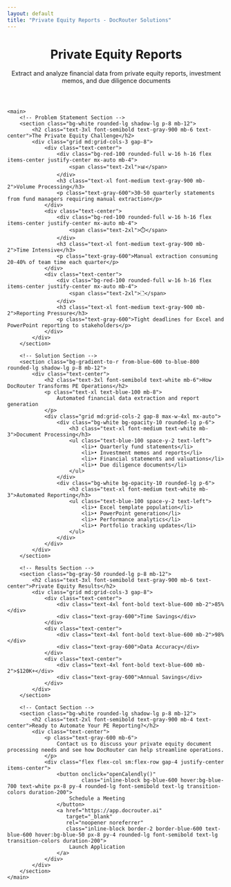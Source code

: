 ```yaml
---
layout: default
title: "Private Equity Reports - DocRouter Solutions"
---
```


<div class="max-w-6xl mx-auto px-4 sm:px-6 md:px-8 py-4 md:py-12">
    <!-- Hero Section -->
    <header class="text-center md:mb-12 mb-8">
        <h1 class="text-4xl md:text-5xl font-bold text-gray-900 mb-6">
            Private Equity Reports
        </h1>
        <div class="text-xl md:text-2xl text-gray-600 mb-8">
            <p>Extract and analyze financial data from private equity reports, investment memos, and due diligence documents</p>
        </div>
    </header>

    <main>
        <!-- Problem Statement Section -->
        <section class="bg-white rounded-lg shadow-lg p-8 mb-12">
            <h2 class="text-3xl font-semibold text-gray-900 mb-6 text-center">The Private Equity Challenge</h2>
            <div class="grid md:grid-cols-3 gap-8">
                <div class="text-center">
                    <div class="bg-red-100 rounded-full w-16 h-16 flex items-center justify-center mx-auto mb-4">
                        <span class="text-2xl">📊</span>
                    </div>
                    <h3 class="text-xl font-medium text-gray-900 mb-2">Volume Processing</h3>
                    <p class="text-gray-600">30-50 quarterly statements from fund managers requiring manual extraction</p>
                </div>
                <div class="text-center">
                    <div class="bg-red-100 rounded-full w-16 h-16 flex items-center justify-center mx-auto mb-4">
                        <span class="text-2xl">⏱️</span>
                    </div>
                    <h3 class="text-xl font-medium text-gray-900 mb-2">Time Intensive</h3>
                    <p class="text-gray-600">Manual extraction consuming 20-40% of team time each quarter</p>
                </div>
                <div class="text-center">
                    <div class="bg-red-100 rounded-full w-16 h-16 flex items-center justify-center mx-auto mb-4">
                        <span class="text-2xl">🗋</span>
                    </div>
                    <h3 class="text-xl font-medium text-gray-900 mb-2">Reporting Pressure</h3>
                    <p class="text-gray-600">Tight deadlines for Excel and PowerPoint reporting to stakeholders</p>
                </div>
            </div>
        </section>

        <!-- Solution Section -->
        <section class="bg-gradient-to-r from-blue-600 to-blue-800 rounded-lg shadow-lg p-8 mb-12">
            <div class="text-center">
                <h2 class="text-3xl font-semibold text-white mb-6">How DocRouter Transforms PE Operations</h2>
                <p class="text-xl text-blue-100 mb-8">
                    Automated financial data extraction and report generation
                </p>
                <div class="grid md:grid-cols-2 gap-8 max-w-4xl mx-auto">
                    <div class="bg-white bg-opacity-10 rounded-lg p-6">
                        <h3 class="text-xl font-medium text-white mb-3">Document Processing</h3>
                        <ul class="text-blue-100 space-y-2 text-left">
                            <li>• Quarterly fund statements</li>
                            <li>• Investment memos and reports</li>
                            <li>• Financial statements and valuations</li>
                            <li>• Due diligence documents</li>
                        </ul>
                    </div>
                    <div class="bg-white bg-opacity-10 rounded-lg p-6">
                        <h3 class="text-xl font-medium text-white mb-3">Automated Reporting</h3>
                        <ul class="text-blue-100 space-y-2 text-left">
                            <li>• Excel template population</li>
                            <li>• PowerPoint generation</li>
                            <li>• Performance analytics</li>
                            <li>• Portfolio tracking updates</li>
                        </ul>
                    </div>
                </div>
            </div>
        </section>

        <!-- Results Section -->
        <section class="bg-gray-50 rounded-lg p-8 mb-12">
            <h2 class="text-3xl font-semibold text-gray-900 mb-6 text-center">Private Equity Results</h2>
            <div class="grid md:grid-cols-3 gap-8">
                <div class="text-center">
                    <div class="text-4xl font-bold text-blue-600 mb-2">85%</div>
                    <div class="text-gray-600">Time Savings</div>
                </div>
                <div class="text-center">
                    <div class="text-4xl font-bold text-blue-600 mb-2">98%</div>
                    <div class="text-gray-600">Data Accuracy</div>
                </div>
                <div class="text-center">
                    <div class="text-4xl font-bold text-blue-600 mb-2">$120K+</div>
                    <div class="text-gray-600">Annual Savings</div>
                </div>
            </div>
        </section>

        <!-- Contact Section -->
        <section class="bg-white rounded-lg shadow-lg p-8 mb-12">
            <h2 class="text-2xl font-semibold text-gray-900 mb-4 text-center">Ready to Automate Your PE Reporting?</h2>
            <div class="text-center">
                <p class="text-gray-600 mb-6">
                    Contact us to discuss your private equity document processing needs and see how DocRouter can help streamline operations.
                </p>
                <div class="flex flex-col sm:flex-row gap-4 justify-center items-center">
                    <button onclick="openCalendly()"
                            class="inline-block bg-blue-600 hover:bg-blue-700 text-white px-8 py-4 rounded-lg font-semibold text-lg transition-colors duration-200">
                        Schedule a Meeting
                    </button>
                    <a href="https://app.docrouter.ai"
                       target="_blank"
                       rel="noopener noreferrer"
                       class="inline-block border-2 border-blue-600 text-blue-600 hover:bg-blue-50 px-8 py-4 rounded-lg font-semibold text-lg transition-colors duration-200">
                        Launch Application
                    </a>
                </div>
            </div>
        </section>
    </main>
</div>